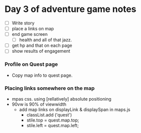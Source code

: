 # Day 3 of adventure game notes
- [ ] Write story
- [ ] place a links on map
- [ ] end game screen
    - [ ] health and all of that jazz.
- [ ] get hp and that on each page
- [ ] show results of engagement

### Profile on Quest page
* Copy map info to quest page.

### Placing links somewhere on the map
* mpas css. using [rellatively] absolute positioning
* 90vw is 90% of viewwidth
    * add map links on displayLink & displaySpan in maps.js
        * classList.add ('quest')
        * stile.top = quest.map.top;
        * stile.left = quest.map.left;